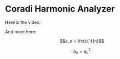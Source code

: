 # Coradi Harmonic Analyzer

Here is the video:


And more here:

```math
a_n = \frac{1}{n}
```
$$b_n = a_n^2$$
